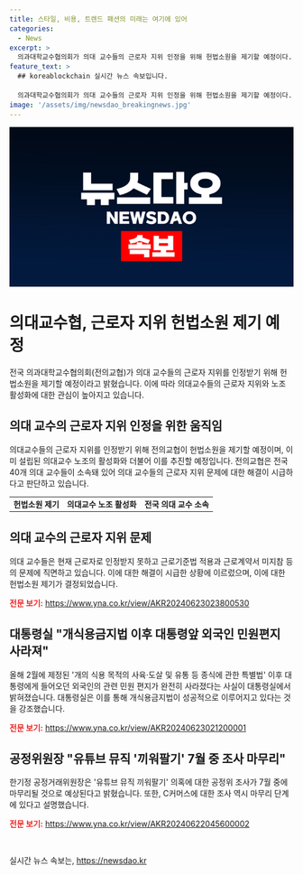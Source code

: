 ```yaml
---
title: 스타일, 비용, 트렌드 패션의 미래는 여기에 있어
categories:
  - News
excerpt: >
  의과대학교수협의회가 의대 교수들의 근로자 지위 인정을 위해 헌법소원을 제기할 예정이다. 이에 대해 김창수 회장은 의대 교수들이 근로자로 인정받지 못하고 근로기준법의 적용 및 보호를 받지 못하는 상황을 지적했다. 이에 대비하여 의대교수 노조 설립과 활성화를 계획 중이라고 밝혔다. 또한 중부지방에는 드문 황사가 가능성이 있으며, 금융권 횡령 사고가 올해 들어 매달 발생하고 있는 등 다양한 사회이슈가 요약될 수 있다.
feature_text: >
  ## koreablockchain 실시간 뉴스 속보입니다.

  의과대학교수협의회가 의대 교수들의 근로자 지위 인정을 위해 헌법소원을 제기할 예정이다. 이에 대해 김창수 회장은 의대 교수들이 근로자로 인정받지 못하고 근로기준법의 적용 및 보호를 받지 못하는 상황을 지적했다. 이에 대비하여 의대교수 노조 설립과 활성화를 계획 중이라고 밝혔다. 또한 중부지방에는 드문 황사가 가능성이 있으며, 금융권 횡령 사고가 올해 들어 매달 발생하고 있는 등 다양한 사회이슈가 요약될 수 있다.
image: '/assets/img/newsdao_breakingnews.jpg'
---
```


<p><img src="/assets/img/newsdao_breakingnews.jpg" alt="koreablockchain 속보" /></p>

<h1 data-ke-size="size26">의대교수협, 근로자 지위 헌법소원 제기 예정</h1>

<p data-ke-size="size16">전국 의과대학교수협의회(전의교협)가 의대 교수들의 근로자 지위를 인정받기 위해 헌법소원을 제기할 예정이라고 밝혔습니다. 이에 따라 의대교수들의 근로자 지위와 노조 활성화에 대한 관심이 높아지고 있습니다.</p>

<h2 data-ke-size="size24">의대 교수의 근로자 지위 인정을 위한 움직임</h2>

<p data-ke-size="size16">의대교수들의 근로자 지위를 인정받기 위해 전의교협이 헌법소원을 제기할 예정이며, 이미 설립된 의대교수 노조의 활성화와 더불어 이를 추진할 예정입니다. 전의교협은 전국 40개 의대 교수들이 소속돼 있어 의대 교수들의 근로자 지위 문제에 대한 해결이 시급하다고 판단하고 있습니다.</p>

<table>
  <tr>
    <td style="text-align: center; height: 17px;"><b>헌법소원 제기</b></td>
    <td style="text-align: center; height: 17px;"><b>의대교수 노조 활성화</b></td>
    <td style="text-align: center; height: 17px;"><b>전국 의대 교수 소속</b></td>
  </tr>
</table>

<h2 data-ke-size="size24">의대 교수의 근로자 지위 문제</h2>

<p data-ke-size="size16">의대 교수들은 현재 근로자로 인정받지 못하고 근로기준법 적용과 근로계약서 미지참 등의 문제에 직면하고 있습니다. 이에 대한 해결이 시급한 상황에 이르렀으며, 이에 대한 헌법소원 제기가 결정되었습니다.</p>

<p><b><span style="color: #ee2323;">전문 보기:</span></b> <a href="https://www.yna.co.kr/view/AKR20240623023800530">https://www.yna.co.kr/view/AKR20240623023800530</a></p>

<h2 data-ke-size="size24">대통령실 "개식용금지법 이후 대통령앞 외국인 민원편지 사라져"</h2>

<p data-ke-size="size16">올해 2월에 제정된 '개의 식용 목적의 사육·도살 및 유통 등 종식에 관한 특별법' 이후 대통령에게 들어오던 외국인의 관련 민원 편지가 완전히 사라졌다는 사실이 대통령실에서 밝혀졌습니다. 대통령실은 이를 통해 개식용금지법이 성공적으로 이루어지고 있다는 것을 강조했습니다.</p>

<p><b><span style="color: #ee2323;">전문 보기:</span></b> <a href="https://www.yna.co.kr/view/AKR20240623021200001">https://www.yna.co.kr/view/AKR20240623021200001</a></p>

<h2 data-ke-size="size24">공정위원장 "유튜브 뮤직 '끼워팔기' 7월 중 조사 마무리"</h2>

<p data-ke-size="size16">한기정 공정거래위원장은 '유튜브 뮤직 끼워팔기' 의혹에 대한 공정위 조사가 7월 중에 마무리될 것으로 예상된다고 밝혔습니다. 또한, C커머스에 대한 조사 역시 마무리 단계에 있다고 설명했습니다.</p>

<p><b><span style="color: #ee2323;">전문 보기:</span></b> <a href="https://www.yna.co.kr/view/AKR20240622045600002">https://www.yna.co.kr/view/AKR20240622045600002</a></p>

<p data-ke-size="size16">&nbsp;</p>
실시간 뉴스 속보는, <a href="https://newsdao.kr" rel="dofollow">https://newsdao.kr</a>


